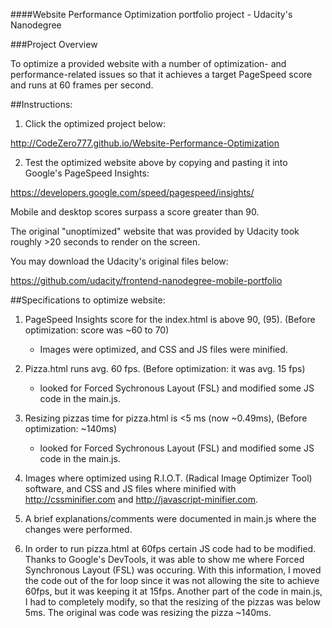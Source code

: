 ####Website Performance Optimization portfolio project - Udacity's Nanodegree

###Project Overview

To optimize a provided website with a number of optimization- and performance-related issues so that it achieves a target PageSpeed score and runs at 60 frames per second.

##Instructions:

1) Click the optimized project below:

http://CodeZero777.github.io/Website-Performance-Optimization

2) Test the optimized website above by copying and pasting it into Google's PageSpeed Insights:

https://developers.google.com/speed/pagespeed/insights/

Mobile and desktop scores surpass a score greater than 90.

The original "unoptimized" website that was provided by Udacity took roughly >20 seconds to render on the screen.

You may download the Udacity's original files below: 

https://github.com/udacity/frontend-nanodegree-mobile-portfolio

##Specifications to optimize website:

1) PageSpeed Insights score for the index.html is above 90, (95). (Before optimization: score was ~60 to 70)

    * Images were optimized, and CSS and JS files were minified.

2) Pizza.html runs avg. 60 fps. (Before optimization: it was avg. 15 fps)

    * looked for Forced Sychronous Layout (FSL) and modified some JS code in the main.js.

3) Resizing pizzas time for pizza.html is <5 ms (now ~0.49ms), (Before optimization: ~140ms)

    * looked for Forced Sychronous Layout (FSL) and modified some JS code in the main.js.

4) Images where optimized using R.I.O.T. (Radical Image Optimizer Tool) software, and CSS and JS files where minified with http://cssminifier.com and http://javascript-minifier.com.

5) A brief explanations/comments were documented in main.js where the changes were performed.

6) In order to run pizza.html at 60fps certain JS code had to be modified. Thanks to Google's DevTools, it was able to show me where Forced Synchronous Layout (FSL) was occuring. With this information, I moved the code out of the for loop since it was not allowing the site to achieve 60fps, but it was keeping it at 15fps. Another part of the code in main.js, I had to completely modify, so that the resizing of the pizzas was below 5ms. The original was code was resizing the pizza ~140ms.
